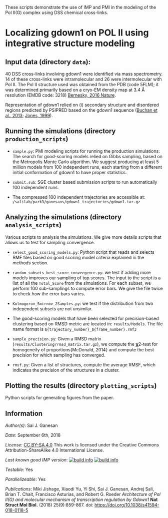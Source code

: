 These scripts demonstrate the use of IMP and PMI in the modeling of the
Pol II(G) complex using DSS chemical cross-links.

# Localizing gdown1 on POL II using integrative structure modeling

## Input data (directory `data`):

40 DSS cross-links involving gdown1 were identified via mass spectrometry.
14 of these cross-links were intramolecular and 26 were intermolecular with
Pol II. The Pol II structure used was obtained from the PDB (code 5FLM);
it was determined primarily based on a cryo-EM density map at 3.4 Å resolution
(EMDB code: 3218) [Bernesky, 2016 Nature](https://www.nature.com/articles/nature16482).

Representation of gdown1 relied on (i) secondary structure and disordered
regions predicted by PSIPRED based on the gdown1 sequence
([Buchan et al., 2013](https://doi.org/10.1093/nar/gkt381);
[Jones, 1999](https://doi.org/10.1006/jmbi.1999.3091)).

## Running the simulations (directory `production_scripts`)

  - `sample.py`: PMI modeling scripts for running the production simulations:
    The search for good-scoring models relied on Gibbs sampling, based on the
    Metropolis Monte Carlo algorithm. We suggest producing at least 5 million
    models from 100 independent runs, each starting from a different initial
    conformation of gdown1 to have proper statistics.

  - `submit.sub`: SGE cluster based submission scripts to run automatically
    100 independent runs.

  - The compressed 100 independent trajectories are accessible at:
    `/salilab/park3/ganesans/gdown1_trajectories/gdown1.tar.gz`

## Analyzing the simulations (directory `analysis_scripts`)

Various scripts to analysis the simulations. We give more details scripts that
allows us to test for sampling convergence.

  - `select_good_scoring_models.py`: Python script that reads and selects
    RMF files based on good scoring model criteria explained in the methods
    section.

  - `random_subsets_best_score_convergence.py`: we test if adding more models
    improves our sampling of top scores. The input to the script is a list
    of all the `Total_Score` from the simulations. For each subset, we perform
    100 sub-samplings to compute error bars. We give the file twice to check
    how the error bars varies.

  - `Kolmogorov_Smirnov_2Samples.py`: we test if the distribution from two
    independent subsets are not unsimilar.

  - The good-scoring models that have been selected for precision-based
    clustering based on RMSD metric are located in: `results/Models`.
    The file name format is `${trajectory_number}_${frame_number}.rmf3`

  - `sample_precision.py`: Given a RMSD matrix
    (`results/Clustering/rmsd_matrix.tar.gz`), we compute the 𝛘2-test for
    homogeneity of proportions{McDonald, 2014} and compute the best precision
    for which sampling has converged.

  - `rmsf.py`: Given a list of structures, compute the average RMSF, which
    indicates the precision of the structures in a cluster.

## Plotting the results (directory `plotting_scripts`)

Python scripts for generating figures from the paper.

## Information

_Author(s)_: Sai J. Ganesan

_Date_: September 6th, 2018

_License_: [CC BY-SA 4.0](https://creativecommons.org/licenses/by-sa/4.0/)
This work is licensed under the Creative Commons Attribution-ShareAlike 4.0
International License.

_Last known good IMP version_: [![build info](https://integrativemodeling.org/systems/?sysstat=30&branch=master)](https://integrativemodeling.org/systems/) [![build info](https://integrativemodeling.org/systems/?sysstat=30&branch=develop)](https://integrativemodeling.org/systems/)

_Testable_: Yes

_Parallelizeable_: Yes

_Publications_:
Miki Jishage, Xiaodi Yu, Yi Shi, Sai J. Ganesan, Andrej Sali, Brian T. Chait, Francisco Asturias, and Robert G. Roeder
*Architecture of Pol II(G) and molecular mechanism of transcription regulation by Gdown1*
**Nat Struct Mol Biol.** (2018) 25(9):859-867. doi: https://doi.org/10.1038/s41594-018-0118-5
